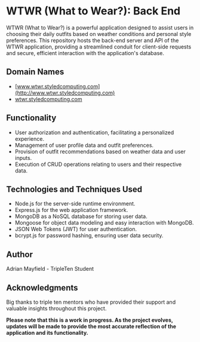 # WTWR (What to Wear?): Back End

WTWR (What to Wear?) is a powerful application designed to assist users in choosing their daily outfits based on weather conditions and personal style preferences. This repository hosts the back-end server and API of the WTWR application, providing a streamlined conduit for client-side requests and secure, efficient interaction with the application's database.

## Domain Names

- [www.wtwr.styledcomputing.com](http://www.wtwr.styledcomputing.com)
- [wtwr.styledcomputing.com](http://wtwr.styledcomputing.com)

## Functionality

- User authorization and authentication, facilitating a personalized experience.
- Management of user profile data and outfit preferences.
- Provision of outfit recommendations based on weather data and user inputs.
- Execution of CRUD operations relating to users and their respective data.

## Technologies and Techniques Used

- Node.js for the server-side runtime environment.
- Express.js for the web application framework.
- MongoDB as a NoSQL database for storing user data.
- Mongoose for object data modeling and easy interaction with MongoDB.
- JSON Web Tokens (JWT) for user authentication.
- bcrypt.js for password hashing, ensuring user data security.

## Author

Adrian Mayfield - TripleTen Student

## Acknowledgments

Big thanks to triple ten mentors who have provided their support and valuable insights throughout this project.

**Please note that this is a work in progress. As the project evolves, updates will be made to provide the most accurate reflection of the application and its functionality.**
